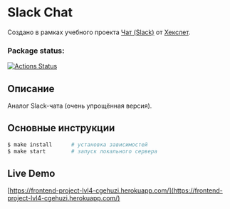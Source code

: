 # Slack Chat

Создано в рамках учебного проекта [Чат (Slack)](https://ru.hexlet.io/programs/frontend/projects/12) от [Хекслет](https://ru.hexlet.io/).

### Package status:

[![Actions Status](https://github.com/cgehuzi/frontend-project-lvl4/workflows/hexlet-check/badge.svg)](https://github.com/cgehuzi/frontend-project-lvl4/actions)

## Описание

Аналог Slack-чата (очень упрощённая версия).

## Основные инструкции

```bash
$ make install      # установка зависимостей
$ make start        # запуск локального сервера
```

## Live Demo

[https://frontend-project-lvl4-cgehuzi.herokuapp.com/](https://frontend-project-lvl4-cgehuzi.herokuapp.com/)
